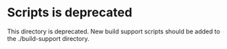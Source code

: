 # Scripts is deprecated

This directory is deprecated. New build support scripts should be added to the ./build-support directory.
